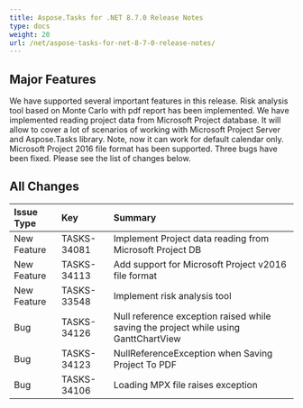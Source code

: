 ```yaml
---
title: Aspose.Tasks for .NET 8.7.0 Release Notes
type: docs
weight: 20
url: /net/aspose-tasks-for-net-8-7-0-release-notes/
---
```


## **Major Features**
We have supported several important features in this release. Risk 
analysis tool based on Monte Carlo with pdf report has been implemented.
We have implemented reading project data from Microsoft Project database. It 
will allow to cover a lot of scenarios of working with Microsoft Project 
Server and Aspose.Tasks library. Note, now it can work for default 
calendar only. Microsoft Project 2016 file format has been supported. Three 
bugs have been fixed. Please see the list of changes below.

## **All Changes**
|**Issue Type** |**Key** |**Summary** |
| :- | :- | :- |
|New Feature |TASKS-34081 |Implement Project data reading from Microsoft Project DB |
|New Feature |TASKS-34113 |Add support for Microsoft Project v2016 file format |
|New Feature |TASKS-33548 |Implement risk analysis tool |
|Bug |TASKS-34126 |Null reference exception raised while saving the project while using GanttChartView |
|Bug |TASKS-34123 |NullReferenceException when Saving Project To PDF |
|Bug |TASKS-34106 |Loading MPX file raises exception |

